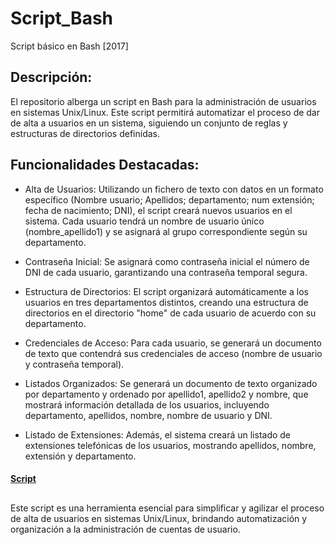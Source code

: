 # Script_Bash
Script básico en Bash [2017]

## Descripción:
El repositorio alberga un script en Bash para la administración de usuarios en sistemas Unix/Linux. Este script permitirá automatizar el proceso de dar de alta a usuarios en un sistema, siguiendo un conjunto de reglas y estructuras de directorios definidas.

## Funcionalidades Destacadas:

- Alta de Usuarios: Utilizando un fichero de texto con datos en un formato específico (Nombre usuario; Apellidos; departamento; num extensión; fecha de nacimiento; DNI), el script creará nuevos usuarios en el sistema. Cada usuario tendrá un nombre de usuario único (nombre_apellido1) y se asignará al grupo correspondiente según su departamento.

- Contraseña Inicial: Se asignará como contraseña inicial el número de DNI de cada usuario, garantizando una contraseña temporal segura.

- Estructura de Directorios: El script organizará automáticamente a los usuarios en tres departamentos distintos, creando una estructura de directorios en el directorio "home" de cada usuario de acuerdo con su departamento.

- Credenciales de Acceso: Para cada usuario, se generará un documento de texto que contendrá sus credenciales de acceso (nombre de usuario y contraseña temporal).

- Listados Organizados: Se generará un documento de texto organizado por departamento y ordenado por apellido1, apellido2 y nombre, que mostrará información detallada de los usuarios, incluyendo departamento, apellidos, nombre, nombre de usuario y DNI.

- Listado de Extensiones: Además, el sistema creará un listado de extensiones telefónicas de los usuarios, mostrando apellidos, nombre, extensión y departamento.

#### [Script](https://github.com/oscarjuly23/Script_Bash/blob/main/NewUsers.sh)

## 
Este script es una herramienta esencial para simplificar y agilizar el proceso de alta de usuarios en sistemas Unix/Linux, brindando automatización y organización a la administración de cuentas de usuario.





